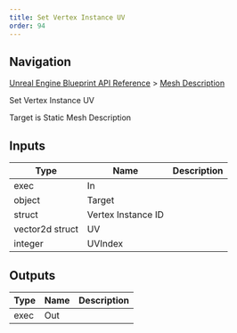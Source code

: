 ```yaml
---
title: Set Vertex Instance UV
order: 94
---
```

## Navigation

[Unreal Engine Blueprint API Reference](https://dev.epicgames.com/documentation/en-us/unreal-engine/BlueprintAPI) > [Mesh Description](https://dev.epicgames.com/documentation/en-us/unreal-engine/BlueprintAPI/MeshDescription)

Set Vertex Instance UV

Target is Static Mesh Description

## Inputs

| Type | Name | Description |
| --- | --- | --- |
| exec | In |  |
| object | Target |  |
| struct | Vertex Instance ID |  |
| vector2d struct | UV |  |
| integer | UVIndex |  |

## Outputs

| Type | Name | Description |
| --- | --- | --- |
| exec | Out |  |
